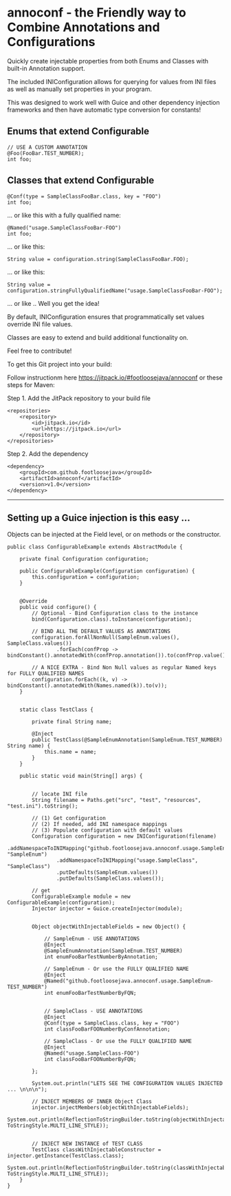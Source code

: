 # annoconf - the Friendly way to Combine Annotations and Configurations

Quickly create injectable properties from both Enums and Classes with built-in Annotation support.

The included INIConfiguration allows for querying for values from INI files as well as manually set properties in your program. 

This was designed to work well with Guice and other dependency injection frameworks and then have automatic type conversion for constants!

## Enums that extend Configurable

```
// USE A CUSTOM ANNOTATION
@Foo(FooBar.TEST_NUMBER);
int foo;
```

## Classes that extend Configurable

```// USE A BUILT IN GENERIC "Conf" annotation
@Conf(type = SampleClassFooBar.class, key = "FOO")
int foo;
```

... or like this with a fully qualified name:


```
@Named("usage.SampleClassFooBar-FOO")
int foo;
```

... or like this:


```
String value = configuration.string(SampleClassFooBar.FOO);
```

... or like this:

```
String value = configuration.stringFullyQualifiedName("usage.SampleClassFooBar-FOO");
```

... or like .. Well you get the idea!


By default, INIConfiguration ensures that programmatically set values override INI file values.

Classes are easy to extend and build additional functionality on.

Feel free to contribute!


To get this Git project into your build:

Follow instructionm here https://jitpack.io/#footloosejava/annoconf or these steps for Maven:

Step 1. Add the JitPack repository to your build file

```
<repositories>
    <repository>
        <id>jitpack.io</id>
        <url>https://jitpack.io</url>
    </repository>
</repositories>
```
Step 2. Add the dependency

```
<dependency>
    <groupId>com.github.footloosejava</groupId>
    <artifactId>annoconf</artifactId>
    <version>v1.0</version>
</dependency>
```

***

## Setting up a Guice injection is this easy ...

Objects can be injected at the Field level, or on methods or the constructor.


```
public class ConfigurableExample extends AbstractModule {

    private final Configuration configuration;

    public ConfigurableExample(Configuration configuration) {
        this.configuration = configuration;
    }
    

    @Override
    public void configure() {
        // Optional - Bind Configuration class to the instance
        bind(Configuration.class).toInstance(configuration);

        // BIND ALL THE DEFAULT VALUES AS ANNOTATIONS
        configuration.forAllNonNull(SampleEnum.values(), SampleClass.values())
                .forEach(confProp -> bindConstant().annotatedWith(confProp.annotation()).to(confProp.value()));

        // A NICE EXTRA - Bind Non Null values as regular Named keys for FULLY QUALIFIED NAMES
        configuration.forEach((k, v) -> bindConstant().annotatedWith(Names.named(k)).to(v));
    }


    static class TestClass {

        private final String name;

        @Inject
        public TestClass(@SampleEnumAnnotation(SampleEnum.TEST_NUMBER) String name) {
            this.name = name;
        }
    }

    public static void main(String[] args) {


        // locate INI file
        String filename = Paths.get("src", "test", "resources", "test.ini").toString();

        // (1) Get configuration
        // (2) If needed, add INI namespace mappings
        // (3) Populate configuration with default values
        Configuration configuration = new INIConfiguration(filename)
                .addNamespaceToINIMapping("github.footloosejava.annoconf.usage.SampleEnum", "SampleEnum")
                .addNamespaceToINIMapping("usage.SampleClass", "SampleClass")
                .putDefaults(SampleEnum.values())
                .putDefaults(SampleClass.values());

        // get
        ConfigurableExample module = new ConfigurableExample(configuration);
        Injector injector = Guice.createInjector(module);


        Object objectWithInjectableFields = new Object() {

            // SampleEnum - USE ANNOTATIONS
            @Inject
            @SampleEnumAnnotation(SampleEnum.TEST_NUMBER)
            int enumFooBarTestNumberByAnnotation;

            // SampleEnum - Or use the FULLY QUALIFIED NAME
            @Inject
            @Named("github.footloosejava.annoconf.usage.SampleEnum-TEST_NUMBER")
            int enumFooBarTestNumberByFQN;


            // SampleClass - USE ANNOTATIONS
            @Inject
            @Conf(type = SampleClass.class, key = "FOO")
            int classFooBarFOONumberByConfAnnotation;

            // SampleClass - Or use the FULLY QUALIFIED NAME
            @Inject
            @Named("usage.SampleClass-FOO")
            int classFooBarFOONumberByFQN;

        };

        System.out.println("LETS SEE THE CONFIGURATION VALUES INJECTED ... \n\n\n");
        
        // INJECT MEMBERS OF INNER Object Class
        injector.injectMembers(objectWithInjectableFields);
        System.out.println(ReflectionToStringBuilder.toString(objectWithInjectableFields, ToStringStyle.MULTI_LINE_STYLE));


        // INJECT NEW INSTANCE of TEST CLASS
        TestClass classWithInjectableConstructor = injector.getInstance(TestClass.class);
        System.out.println(ReflectionToStringBuilder.toString(classWithInjectableConstructor, ToStringStyle.MULTI_LINE_STYLE));
    }
}
```
